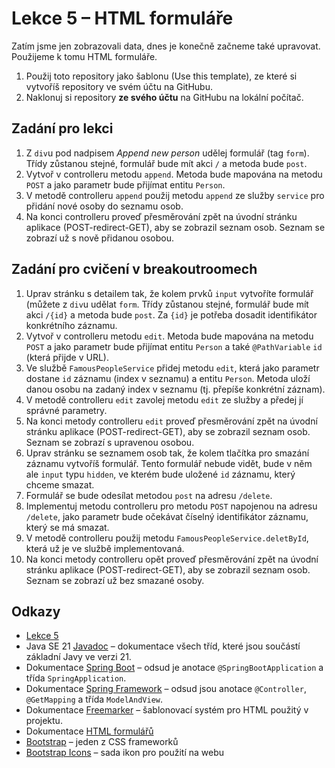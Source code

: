 # Lekce 5 – HTML formuláře

Zatím jsme jen zobrazovali data, dnes je konečně začneme také upravovat. Použijeme k tomu HTML formuláře. 

1. Použij toto repository jako šablonu (Use this template), ze které si vytvoříš repository ve svém účtu na GitHubu.
1. Naklonuj si repository **ze svého účtu** na GitHubu na lokální počítač.

## Zadání pro lekci
1. Z `div`u pod nadpisem *Append new person* udělej formulář (tag `form`). Třídy zůstanou stejné, formulář bude mít akci `/` a metoda bude `post`.
1. Vytvoř v controlleru metodu `append`. Metoda bude mapována na metodu `POST` a jako parametr bude přijímat entitu `Person`.
1. V metodě controlleru `append` použij metodu `append` ze služby `service` pro přidání nové osoby do seznamu osob.
1. Na konci controlleru proveď přesměrování zpět na úvodní stránku aplikace (POST-redirect-GET), aby se zobrazil seznam osob. Seznam se zobrazí už s nově přidanou osobou.

## Zadání pro cvičení v breakoutroomech
1. Uprav stránku s detailem tak, že kolem prvků `input` vytvoříte formulář (můžete z `div`u udělat `form`. Třídy zůstanou stejné, formulář bude mít akci `/{id}` a metoda bude `post`. Za `{id}` je potřeba dosadit identifikátor konkrétního záznamu.
1. Vytvoř v controlleru metodu `edit`. Metoda bude mapována na metodu `POST` a jako parametr bude přijímat entitu `Person` a také `@PathVariable` `id` (která přijde v URL).
1. Ve službě `FamousPeopleService` přidej metodu `edit`, která jako parametr dostane `id` záznamu (index v seznamu) a entitu `Person`. Metoda uloží danou osobu na zadaný index v seznamu (tj. přepíše konkrétní záznam).
1. V metodě controlleru `edit` zavolej metodu `edit` ze služby a předej jí správné parametry.
1. Na konci metody controlleru `edit` proveď přesměrování zpět na úvodní stránku aplikace (POST-redirect-GET), aby se zobrazil seznam osob. Seznam se zobrazí s upravenou osobou.
1. Uprav stránku se seznamem osob tak, že kolem tlačítka pro smazání záznamu vytvoříš formulář. Tento formulář nebude vidět, bude v něm ale `input` typu `hidden`, ve kterém bude uložené `id` záznamu, který chceme smazat.
1. Formulář se bude odesílat metodou `post` na adresu `/delete`.
1. Implementuj metodu controlleru pro metodu `POST` napojenou na adresu `/delete`, jako parametr bude očekávat číselný identifikátor záznamu, který se má smazat.
1. V metodě controlleru použij metodu `FamousPeopleService.deletById`, která už je ve službě implementovaná.
1. Na konci metody controlleru opět proveď přesměrování zpět na úvodní stránku aplikace (POST-redirect-GET), aby se zobrazil seznam osob. Seznam se zobrazí už bez smazané osoby.

## Odkazy
* [Lekce 5](https://java.czechitas.cz/2025-podzim/java-2-online/lekce-5.html)
* Java SE 21 [Javadoc](https://docs.oracle.com/en/java/javase/21/docs/api/java.base/module-summary.html) – dokumentace všech tříd, které jsou součástí základní Javy ve verzi 21.
* Dokumentace [Spring Boot](https://spring.io/projects/spring-boot#learn) – odsud je anotace `@SpringBootApplication` a třída `SpringApplication`.
* Dokumentace [Spring Framework](https://spring.io/projects/spring-framework#learn) – odsud jsou anotace `@Controller`, `@GetMapping` a třída `ModelAndView`.
* Dokumentace [Freemarker](https://freemarker.apache.org/docs/) – šablonovací systém pro HTML použitý v projektu.
* Dokumentace [HTML formulářů](https://developer.mozilla.org/en-US/docs/Learn/Forms)
* [Bootstrap](https://getbootstrap.com) – jeden z CSS frameworků
* [Bootstrap Icons](https://icons.getbootstrap.com) – sada ikon pro použití na webu

